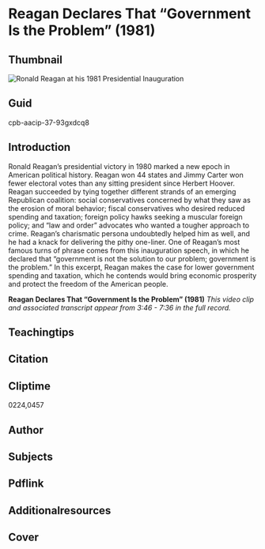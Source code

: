 # Reagan Declares That “Government Is the Problem” (1981)

## Thumbnail

![Ronald Reagan at his 1981 Presidential Inauguration](https://s3.amazonaws.com/americanarchive.org/primary_source_sets/12_Conservatism.jpg "Ronald Reagan at his 1981 Presidential Inauguration")


## Guid
cpb-aacip-37-93gxdcq8

## Introduction

Ronald Reagan’s presidential victory in 1980 marked a new epoch in American political history. Reagan won 44 states and Jimmy Carter won fewer electoral votes than any sitting president since Herbert Hoover. Reagan succeeded by tying together different strands of an emerging Republican coalition: social conservatives concerned by what they saw as the erosion of moral behavior; fiscal conservatives who desired reduced spending and taxation; foreign policy hawks seeking a muscular foreign policy; and “law and order” advocates who wanted a tougher approach to crime. Reagan’s charismatic persona undoubtedly helped him as well, and he had a knack for delivering the pithy one-liner. One of Reagan’s most famous turns of phrase comes from this inauguration speech, in which he declared that “government is not the solution to our problem; government is the problem.” In this excerpt, Reagan makes the case for lower government spending and taxation, which he contends would bring economic prosperity and protect the freedom of the American people.

<b>Reagan Declares That “Government Is the Problem” (1981)</b>
<i>This video clip and associated transcript appear from 3:46 - 7:36 in the full record.</i>

## Teachingtips
## Citation

## Cliptime

0224,0457

## Author
## Subjects
## Pdflink
## Additionalresources
## Cover




